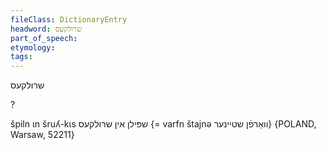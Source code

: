 ```yaml
---
fileClass: DictionaryEntry
headword: שרולקעס
part_of_speech: 
etymology: 
tags: 
---
```

שרולקעס

?

špiln ɩn šruʎ-kɩs שפּילן אין שרולקעס {= varfn štajnə וואַרפֿן שטיינער} {POLAND, Warsaw, 52211}